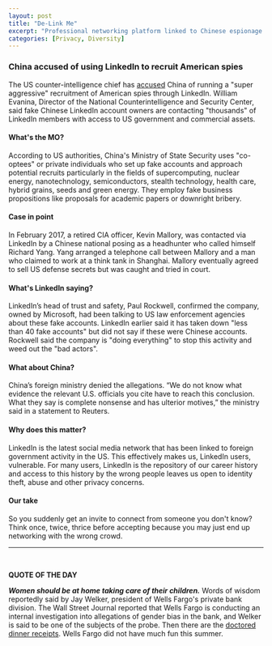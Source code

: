 ```yaml
---
layout: post
title: "De-Link Me"
excerpt: "Professional networking platform linked to Chinese espionage. Our quote of the day is on Wells Fargo."
categories: [Privacy, Diversity]
---
```


### China accused of using LinkedIn to recruit American spies

The US counter-intelligence chief has <a href="https://www.reuters.com/article/us-linkedin-china-espionage-exclusive/exclusive-chief-u-s-spy-catcher-says-china-using-linkedin-to-recruit-americans-idUSKCN1LG15Y" target="_blank">accused</a> China of running a "super aggressive" recruitment of American spies through LinkedIn. William Evanina, Director of the National Counterintelligence and Security Center, said fake Chinese LinkedIn account owners are contacting "thousands" of LinkedIn members with access to US government and commercial assets.

#### What's the MO?

According to US authorities, China's Ministry of State Security uses "co-optees" or private individuals who set up fake accounts and approach potential recruits particularly in the fields of supercomputing, nuclear energy, nanotechnology, semiconductors, stealth technology, health care, hybrid grains, seeds and green energy. They employ fake business propositions like proposals for academic papers or downright bribery.

#### Case in point

In February 2017, a retired CIA officer, Kevin Mallory, was contacted via LinkedIn by a Chinese national posing as a headhunter who called himself Richard Yang. Yang arranged a telephone call between Mallory and a man who claimed to work at a think tank in Shanghai. Mallory eventually agreed to sell US defense secrets but was caught and tried in court.

#### What's LinkedIn saying?

LinkedIn’s head of trust and safety, Paul Rockwell, confirmed the company, owned by Microsoft, had been talking to US law enforcement agencies about these fake accounts. LinkedIn earlier said it has taken down "less than 40 fake accounts" but did not say if these were Chinese accounts. Rockwell said the company is "doing everything" to stop this activity and weed out the "bad actors".

#### What about China?

China’s foreign ministry denied the allegations. “We do not know what evidence the relevant U.S. officials you cite have to reach this conclusion. What they say is complete nonsense and has ulterior motives,” the ministry said in a statement to Reuters.

#### Why does this matter?

LinkedIn is the latest social media network that has been linked to foreign government activity in the US. This effectively makes us, LinkedIn users, vulnerable. For many users, LinkedIn is the repository of our career history and access to this history by the wrong people leaves us open to identity theft, abuse and other privacy concerns.

#### Our take

So you suddenly get an invite to connect from someone you don't know? Think once, twice, thrice before accepting because you may just end up networking with the wrong crowd.

* * *
<br />

**QUOTE OF THE DAY**

<b><i>Women should be at home taking care of their children.</i></b> Words of wisdom reportedly said by Jay Welker, president of Wells Fargo's private bank division. The Wall Street Journal reported that Wells Fargo is conducting an internal investigation into allegations of gender bias in the bank, and Welker is said to be one of the subjects of the probe. Then there are the <a href="https://www.wsj.com/articles/wells-fargo-fires-bankers-amid-probe-of-dinner-receipts-that-were-allegedly-doctored-1535637745" target="_blank">doctored dinner receipts</a>. Wells Fargo did not have much fun this summer.
